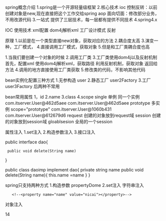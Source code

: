 spring概念介绍
1.spring是一个开源轻量级框架
2.核心技术
  ioc
    控制反转：以前创建对象是new,现在直接把这个工作交给spring
  aop
   面向切面：修改部分业务，不用改源代码
3.一站式
  提供了三层技术，每一层都有提供不同技术
4.spring4.x

IOC
 使用技术
  xml配置
  dom4j解析xml
  工厂设计模式
  反射

原理
 1.以前是在一个类型直接new对象，获取对应的方法
 2.耦合度太高
 3.演变一种，工厂模式，
 4.直接调用工厂模式，获取对象
 5.但是和工厂类耦合度也高


1.当我们要创建一个对象的时候
2.调用工厂类
3.工厂类使用dom4j以及反射机制
  首先，配置xml
  <bean id=userServer class="com.itserver.userServer">
  使用dom4j解析xml，获取路径
  利用反射机制，获取对象
  返回给方法
4.调用的地方直接使用工厂类获取
5.修改类的代码，不影响其他代码

bean实例化配置三种方式
 1.无参构造
    user
 2.静态工厂
 user2Factory
 3.工厂  
 user3Factory
后两种不常用


bean常用属性
1，id
2.name
3.class
4.scope
   single 单例 同一个实例
        com.itserver.User@462d5aee
        com.itserver.User@462d5aee
   prototype  多实例 scope="prototype"
       com.itserver.User@1060b431
       com.itserver.User@612679d6
   request 创建的对象放到request域
   session 创建的对象放到session域
   gloablsesion 全局的一个session
 

属性注入
 1.set注入
 2.构造参数注入
 3.接口注入
 
   public  interface dao{
   
     public void delete(String name)
   }
   
   public class daoimp implement dao{
    private  string name
    public void delete(String name){
      this.name =name
    }
   }
 
 spring只支持两种方式
  1.构造参数
    propertyDome
  2.set注入
   字符串注入
   <!--<bean id="book" class="com.itserver.Book">-->
       <!--<property name="name" value="nicai"></property>-->
   <!--</bean>-->
   对象注入
   <bean id="userDao" class="com.itserver.UserDao"></bean>
   <bean id="userService" class="com.itserver.UserService">
       <property name="userDao" ref="userDao"></property>
   </bean>
   
   14














